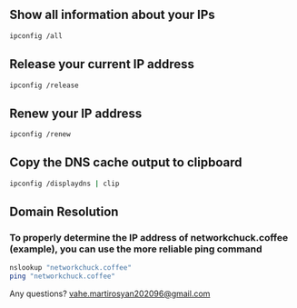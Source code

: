 ## Show all information about your IPs
```bash
ipconfig /all
```
## Release your current IP address
```bash
ipconfig /release
```
## Renew your IP address
```bash
ipconfig /renew
```
## Copy the DNS cache output to clipboard
```bash
ipconfig /displaydns | clip
```
## Domain Resolution
### To properly determine the IP address of networkchuck.coffee (example), you can use the more reliable ping command
```bash
nslookup "networkchuck.coffee"
ping "networkchuck.coffee"
```
Any questions? vahe.martirosyan202096@gmail.com
